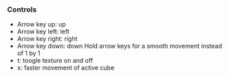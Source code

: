 ### Controls
- Arrow key up: up
- Arrow key left: left
- Arrow key right: right
- Arrow key down: down
Hold arrow keys for a smooth movement instead of 1 by 1
- t: toogle texture on and off
- x: faster movement of active cube
